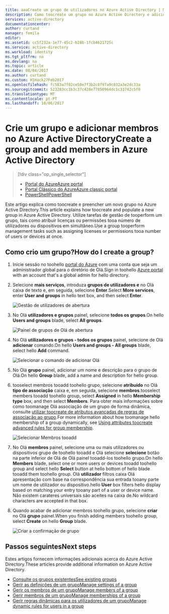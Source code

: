 ```yaml
---
title: aaaCreate um grupo de utilizadores no Azure Active Directory | Microsoft Docs
description: Como toocreate um grupo no Azure Active Directory e adicionar membros toohello grupo
services: active-directory
documentationcenter: 
author: curtand
manager: femila
editor: 
ms.assetid: cc5f232a-1e77-45c2-b28b-1fcb4621725c
ms.service: active-directory
ms.workload: identity
ms.tgt_pltfrm: na
ms.devlang: na
ms.topic: article
ms.date: 08/04/2017
ms.author: curtand
ms.custom: H1Hack27Feb2017
ms.openlocfilehash: fc583a7f02ce50e7f3b2c8f97a9c032a3e2dc33a
ms.sourcegitcommit: 523283cc1b3c37c428e77850964dc1c33742c5f0
ms.translationtype: MT
ms.contentlocale: pt-PT
ms.lasthandoff: 10/06/2017
---
```

# <a name="create-a-group-and-add-members-in-azure-active-directory"></a><span data-ttu-id="e5447-103">Crie um grupo e adicionar membros no Azure Active Directory</span><span class="sxs-lookup"><span data-stu-id="e5447-103">Create a group and add members in Azure Active Directory</span></span>
> [!div class="op_single_selector"]
> * [<span data-ttu-id="e5447-104">Portal do Azure</span><span class="sxs-lookup"><span data-stu-id="e5447-104">Azure portal</span></span>](active-directory-groups-create-azure-portal.md)
> * [<span data-ttu-id="e5447-105">Portal Clássico do Azure</span><span class="sxs-lookup"><span data-stu-id="e5447-105">Azure classic portal</span></span>](active-directory-accessmanagement-manage-groups.md)
> * [<span data-ttu-id="e5447-106">PowerShell</span><span class="sxs-lookup"><span data-stu-id="e5447-106">PowerShell</span></span>](active-directory-accessmanagement-groups-settings-v2-cmdlets.md)
>
>

<span data-ttu-id="e5447-107">Este artigo explica como toocreate e preencher um novo grupo no Azure Active Directory.</span><span class="sxs-lookup"><span data-stu-id="e5447-107">This article explains how toocreate and populate a new group in Azure Active Directory.</span></span> <span data-ttu-id="e5447-108">Utilize tarefas de gestão de tooperform um grupo, tais como atribuir licenças ou permissões tooa número de utilizadores ou dispositivos em simultâneo.</span><span class="sxs-lookup"><span data-stu-id="e5447-108">Use a group tooperform management tasks such as assigning licenses or permissions tooa number of users or devices at once.</span></span>

## <a name="how-do-i-create-a-group"></a><span data-ttu-id="e5447-109">Como crio um grupo?</span><span class="sxs-lookup"><span data-stu-id="e5447-109">How do I create a group?</span></span>
1. <span data-ttu-id="e5447-110">Inicie sessão no toohello [portal do Azure](https://portal.azure.com) com uma conta que seja um administrador global para o diretório de Olá.</span><span class="sxs-lookup"><span data-stu-id="e5447-110">Sign in toohello [Azure portal](https://portal.azure.com) with an account that's a global admin for hello directory.</span></span>
2. <span data-ttu-id="e5447-111">Selecione **mais serviços**, introduza **grupos de utilizadores e** no Olá caixa de texto e, em seguida, selecione **Enter**.</span><span class="sxs-lookup"><span data-stu-id="e5447-111">Select **More services**, enter **User and groups** in hello text box, and then select **Enter**.</span></span>

   ![Gestão de utilizadores de abertura](./media/active-directory-groups-create-azure-portal/search-user-management.png)
3. <span data-ttu-id="e5447-113">No Olá **utilizadores e grupos** painel, selecione **todos os grupos**.</span><span class="sxs-lookup"><span data-stu-id="e5447-113">On hello **Users and groups** blade, select **All groups**.</span></span>

   ![Painel de grupos de Olá de abertura](./media/active-directory-groups-create-azure-portal/view-groups-blade.png)
4. <span data-ttu-id="e5447-115">No Olá **utilizadores e grupos - todos os grupos** painel, selecione de Olá **adicionar** comando.</span><span class="sxs-lookup"><span data-stu-id="e5447-115">On hello **Users and groups - All groups** blade, select hello **Add** command.</span></span>

   ![Selecionar o comando de adicionar Olá](./media/active-directory-groups-create-azure-portal/add-group-command.png)
5. <span data-ttu-id="e5447-117">No Olá **grupo** painel, adicionar um nome e descrição para o grupo de Olá.</span><span class="sxs-lookup"><span data-stu-id="e5447-117">On hello **Group** blade, add a name and description for hello group.</span></span>
6. <span data-ttu-id="e5447-118">tooselect membros tooadd toohello grupo, selecione **atribuído** no Olá **tipo de associação** caixa e, em seguida, selecione **membros**.</span><span class="sxs-lookup"><span data-stu-id="e5447-118">tooselect members tooadd toohello group, select **Assigned** in hello **Membership type** box, and then select **Members**.</span></span> <span data-ttu-id="e5447-119">Para obter mais informações sobre como toomanage Olá associação de um grupo de forma dinâmica, consulte [utilizar toocreate de atributos avançadas de regras de associação ao grupo](active-directory-groups-dynamic-membership-azure-portal.md).</span><span class="sxs-lookup"><span data-stu-id="e5447-119">For more information about how toomanage hello membership of a group dynamically, see [Using attributes toocreate advanced rules for group membership](active-directory-groups-dynamic-membership-azure-portal.md).</span></span>

   ![Selecionar Membros tooadd](./media/active-directory-groups-create-azure-portal/select-members.png)
7. <span data-ttu-id="e5447-121">No Olá **membros** painel, selecione uma ou mais utilizadores ou dispositivos grupo de toohello tooadd e Olá selecione **selecione** botão na parte inferior de Olá de Olá painel tooadd-los toohello grupo.</span><span class="sxs-lookup"><span data-stu-id="e5447-121">On hello **Members** blade, select one or more users or devices tooadd toohello group and select hello **Select** button at hello bottom of hello blade tooadd them toohello group.</span></span> <span data-ttu-id="e5447-122">Olá **utilizador** filtros caixa Olá apresentação com base na correspondência sua entrada tooany parte um nome de utilizador ou dispositivo.</span><span class="sxs-lookup"><span data-stu-id="e5447-122">hello **User** box filters hello display based on matching your entry tooany part of a user or device name.</span></span> <span data-ttu-id="e5447-123">Não existem carateres universais são aceites na caixa de.</span><span class="sxs-lookup"><span data-stu-id="e5447-123">No wildcard characters are accepted in that box.</span></span>
8. <span data-ttu-id="e5447-124">Quando acabar de adicionar membros toohello grupo, selecione **criar** no Olá **grupo** painel.</span><span class="sxs-lookup"><span data-stu-id="e5447-124">When you finish adding members toohello group, select **Create** on hello **Group** blade.</span></span>    

   ![Criar a confirmação de grupo](./media/active-directory-groups-create-azure-portal/create-group-confirmation.png)


## <a name="next-steps"></a><span data-ttu-id="e5447-126">Passos seguintes</span><span class="sxs-lookup"><span data-stu-id="e5447-126">Next steps</span></span>
<span data-ttu-id="e5447-127">Estes artigos fornecem informações adicionais acerca do Azure Active Directory.</span><span class="sxs-lookup"><span data-stu-id="e5447-127">These articles provide additional information on Azure Active Directory.</span></span>

* [<span data-ttu-id="e5447-128">Consulte os grupos existentes</span><span class="sxs-lookup"><span data-stu-id="e5447-128">See existing groups</span></span>](active-directory-groups-view-azure-portal.md)
* [<span data-ttu-id="e5447-129">Gerir as definições de um grupo</span><span class="sxs-lookup"><span data-stu-id="e5447-129">Manage settings of a group</span></span>](active-directory-groups-settings-azure-portal.md)
* [<span data-ttu-id="e5447-130">Gerir os membros de um grupo</span><span class="sxs-lookup"><span data-stu-id="e5447-130">Manage members of a group</span></span>](active-directory-groups-members-azure-portal.md)
* [<span data-ttu-id="e5447-131">Gerir membros de um grupo</span><span class="sxs-lookup"><span data-stu-id="e5447-131">Manage memberships of a group</span></span>](active-directory-groups-membership-azure-portal.md)
* [<span data-ttu-id="e5447-132">Gerir regras dinâmicas para os utilizadores de um grupo</span><span class="sxs-lookup"><span data-stu-id="e5447-132">Manage dynamic rules for users in a group</span></span>](active-directory-groups-dynamic-membership-azure-portal.md)
